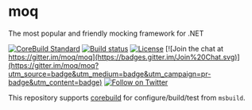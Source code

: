 # moq

The most popular and friendly mocking framework for .NET

[![CoreBuild Standard](https://img.shields.io/badge/√_corebuild-standard-blue.svg)](http://www.corebuild.io)
[![Build status](https://ci.appveyor.com/api/projects/status/cm308wecf8ekyv33/branch/master?svg=true)](https://ci.appveyor.com/project/MobileEssentials/moq/branch/master)
[![License](https://img.shields.io/github/license/moq/moq.svg)](https://github.com/moq/moq/blob/master/LICENSE)
[![Join the chat at https://gitter.im/moq/moq](https://badges.gitter.im/Join%20Chat.svg)](https://gitter.im/moq/moq?utm_source=badge&utm_medium=badge&utm_campaign=pr-badge&utm_content=badge)
[![Follow on Twitter](https://img.shields.io/twitter/follow/moqthis.svg?style=social&label=Follow)](http://twitter.com/intent/user?screen_name=moqthis)

This repository supports [corebuild](http://www.corebuild.io) for configure/build/test from `msbuild`.
